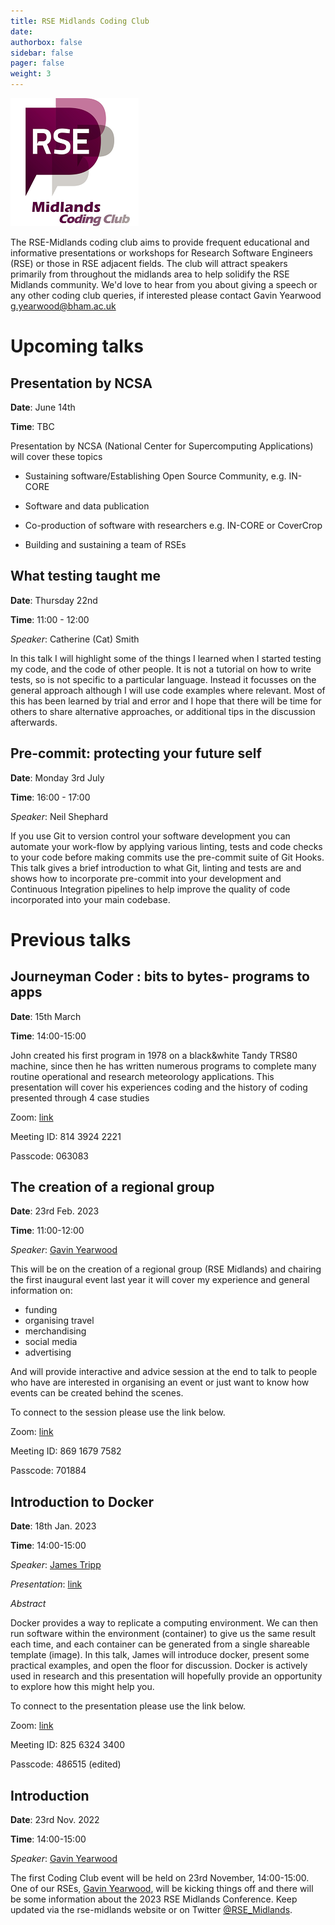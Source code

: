 ```yaml
---
title: RSE Midlands Coding Club
date:
authorbox: false
sidebar: false
pager: false
weight: 3
---
```

![RSE Midlands Coding Club Logo](/images/logo-RSE-midlands-coding-club.png)

The RSE-Midlands coding club aims to provide frequent educational and informative presentations or workshops for Research Software Engineers (RSE) or those in RSE adjacent fields. The club will attract speakers primarily from throughout the midlands area to help solidify the RSE Midlands community. We'd love to hear from you about giving a speech or any other coding club queries, if interested please contact Gavin Yearwood [g.yearwood@bham.ac.uk](mailto:g.yearwood@bham.ac.uk)

# Upcoming talks

## Presentation by NCSA

**Date**: June 14th

**Time**: TBC

Presentation by NCSA (National Center for Supercomputing Applications) will cover these topics
- Sustaining software/Establishing Open Source Community, e.g. IN-CORE

- Software and data publication

- Co-production of software with researchers e.g. IN-CORE or CoverCrop

- Building and sustaining a team of RSEs

## What testing taught me

**Date**: Thursday 22nd

**Time**: 11:00 - 12:00

*Speaker*: Catherine (Cat) Smith

In this talk I will highlight some of the things I learned when I started testing my code, and the code of other people. It is not a tutorial on how to write tests, so is not specific to a particular language. Instead it focusses on the general approach although I will use code examples where relevant. Most of this has been learned by trial and error and I hope that there will be time for others to share alternative approaches, or additional tips in the discussion afterwards.

## Pre-commit: protecting your future self

**Date**: Monday 3rd July

**Time**: 16:00 - 17:00

*Speaker*: Neil Shephard

If you use Git to version control your software development you can automate your work-flow by applying various linting, tests and code checks to your code before making commits use the pre-commit suite of Git Hooks. This talk gives a brief introduction to what Git, linting and tests are and shows how to incorporate pre-commit into your development and Continuous Integration pipelines to help improve the quality of code incorporated into your main codebase.

# Previous talks

## Journeyman Coder : bits to bytes- programs to apps

**Date**: 15th March

**Time**: 14:00-15:00

John created his first program in 1978 on a black&white Tandy TRS80 machine, since then he has written numerous programs to complete many routine operational and research meteorology applications. This presentation will cover his experiences coding and the history of coding presented through 4 case studies

Zoom: [link](https://bham-ac-uk.zoom.us/j/81439242221?pwd=cTBka2J3Z1ZqYnZqUDdSK0x3U2dUQT09)

Meeting ID: 814 3924 2221

Passcode: 063083

## The creation of a regional group

**Date**: 23rd Feb. 2023

**Time**: 11:00-12:00

*Speaker*: [Gavin Yearwood](https://intranet.birmingham.ac.uk/it/teams/infrastructure/research/bear/rsg/staff/gavin-yearwood.aspx)

This will be on the creation of a
regional group (RSE Midlands) and chairing the first inaugural event last year it will cover my experience and general information on:

* funding
* organising travel
* merchandising
* social media
* advertising

And will provide interactive and advice session at the end to talk to people who have are interested in organising an event or just want to know how events can be created behind the scenes.

To connect to the session please use the link below.

Zoom: [link](https://bham-ac-uk.zoom.us/j/86916797582?pwd=YndkODNUK09DQXdIMnlWUzBkdFMzQT09)

Meeting ID: 869 1679 7582

Passcode: 701884

## Introduction to Docker
**Date**: 18th Jan. 2023

**Time**: 14:00-15:00

*Speaker*: [James Tripp](https://jamestripp.net/)

*Presentation*: [link](https://livewarwickac-my.sharepoint.com/:b:/g/personal/pssnac_live_warwick_ac_uk/Ed7hQy-QG5VLpPhBamLxyeUBsrX8eu-xvi6q1zn3gjUqMw?e=Aaht9I)

*Abstract*

Docker provides a way to replicate a computing environment. We can then run software within the environment (container) to give us the same result each time, and each container can be generated from a single shareable template (image).  In this talk, James will introduce docker, present some practical examples, and open the floor for discussion. Docker is actively used in research and this presentation will hopefully provide an opportunity to explore how this might help you.

To connect to the presentation please use the link below.

Zoom: [link](https://bham-ac-uk.zoom.us/j/82563243400?pwd=TDdMTDkrOVhnK2IrR3FiMitBekRhdz09)

Meeting ID: 825 6324 3400

Passcode: 486515 (edited)

## Introduction
**Date**: 23rd Nov. 2022

**Time**: 14:00-15:00

*Speaker*: [Gavin Yearwood](https://intranet.birmingham.ac.uk/it/teams/infrastructure/research/bear/rsg/staff/gavin-yearwood.aspx)

The first Coding Club event will be held on 23rd November, 14:00-15:00. One of our RSEs, [Gavin Yearwood](https://intranet.birmingham.ac.uk/it/teams/infrastructure/research/bear/rsg/staff/gavin-yearwood.aspx), will be kicking things off and there will be some information about the 2023 RSE Midlands Conference. Keep updated via the rse-midlands website or on Twitter [@RSE_Midlands](https://twitter.com/RSE_Midlands).